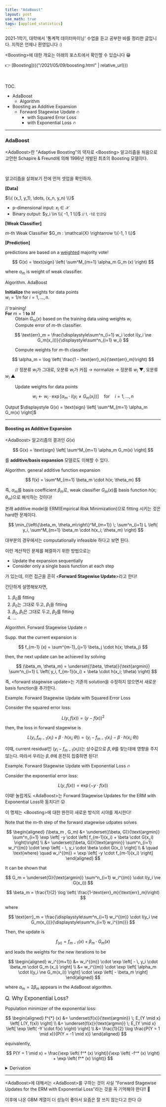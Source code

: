```yaml
---
title: "AdaBoost"
layout: post
use_math: true
tags: [applied_statistics]
---
```



2021-1학기, 대학에서 '통계적 데이터마이닝' 수업을 듣고 공부한 바를 정리한 글입니다. 지적은 언제나 환영입니다 :)

\<Boosting\>에 대한 개요는 아래의 포스트에서 확인할 수 있습니다 😁

👉 [Boosting]({{"/2021/05/09/boosting.html" | relative_url}})

<br>

<span class="statement-title">TOC.</span><br>

- AdaBoost
  - Algorithm
- Boosting as Additive Expansion
  - Forward Stagewise Update 🔥
    - with Squared Error Loss
    - with Exponential Loss 🔥

<hr/>

### AdaBoost

\<AdaBoost\>란 "Adaptive Boosting"의 약자로 \<Boosting\> 알고리즘을 처음으로 고안한 Schapire & Freund에 의해 1996년 개발된 최초의 Boosting 모델이다.

<br/>

알고리즘을 살펴보기 전에 먼저 셋업을 확인하자.

<div class="light-margin" markdown="1">

**[Data]**

$\\{ (x_1, y_1), \dots, (x_n, y_n) \\}$

- p-dimensional input: $x_i \in \mathcal{X}$
- Binary output: $y_i \in \\{ -1, 1 \\}$ <small>// 1, -1로 인코딩</small>

</div>

<div class="light-margin" markdown="1">

**[Weak Classifier]**

$m$-th Weak Classifier $G_m : \mathcal{X} \rightarrow \\{-1, 1 \\}$

</div>

<div class="light-margin" markdown="1">

**[Prediction]**

predictions are based on a <u>weighted</u> majority vote!

$$
G(x) = \text{sign} \left( \sum^M_{m=1} \alpha_m G_m (x) \right)
$$

where $\alpha_m$ is weight of weak classifier.

</div>

<div class="math-statement" markdown="1">

<span class="statement-title">Algorithm.</span> AdaBoost<br>

**Initialize** the weights for data points<br/>
$w_i = 1 / n$ for $i=1, \dots, n$.

<span color="grey">// training!</span><br/>
**For** $m=1$ **to** $M$<br/>
&emsp;&emsp; Obtain $G_m(x)$ based on the training data using weights $w_i$<br/>
&emsp;&emsp; Compute error of $m$-th classifier.

$$
\text{err}_m = \frac{\displaystyle\sum^n_{i=1} w_i \cdot I(y_i \ne G_m(x_i))}{\displaystyle\sum^n_{i=1} w_i}
$$

&emsp;&emsp; Compute weights for $m$-th classifier

$$
\alpha_m = \log \left( \frac{1 - \text{err}_m}{\text{err}_m}\right)
$$

&emsp;&emsp; // 정분류 $w_i$가 그대로, 오분류 $w_i$가 커짐 → normalize → 정분류 $w_i$ ▼, 오분류 $w_i$ ▲

&emsp;&emsp; Update weights for data points

$$
w_i \leftarrow w_i \cdot \exp \left[ \alpha_m \cdot I(y_i \ne G_m(x_i)) \right] \quad \text{for} \quad i=1, \dots, n
$$

Output $\displaystyle G(x) = \text{sign} \left[ \sum^M_{m=1} \alpha_m G_m(x) \right]$

</div>

<hr/>

#### Boosting as Additive Expansion

\<AdaBoost\> 알고리즘의 결과인 $G(x)$

$$
G(x) = \text{sign} \left[ \sum^M_{m=1} \alpha_m G_m(x) \right]
$$

를 **additive/basis expansion** 모델로도 이해할 수 있다.

<div class="statement" markdown="1">

<span class="statement-title">Algorithm.</span> general additive function expansion<br>

$$
f(x) = \sum^M_{m=1} \beta_m \cdot h(x; \theta_m)
$$

</div>

즉, $\alpha_m$를 basis coefficient $\beta_m$로, weak classifier $G_m(x)$를 basis function $h(x; \theta_m)$으로 해석하는 것이다!

본래 additive model을 ERM(Empirical Risk Minimization)으로 fitting 시키는 것은 hard한 문제이다.

$$
\min_{\left\{\beta_m, \theta_m\right\}^M_{m=1}} \; \sum^n_{i=1} L \left( y_i, \sum^M_{m=1} \beta_m \cdot h(x_i; \theta_m) \right)
$$

대부분의 경우에서는 computationally infeasible 하다고 보면 된다.

이런 계산적인 문제를 해결하기 위한 방법으로는

- Update the expansion sequentially
- Consider only a single basis function at each step

가 있는데, 이런 접근을 흔히 \<**Forward Stagewise Update**\>라고 한다!

간단하게 설명해보자면,

1. $\beta_0$를 fitting
2. $\beta_0$는 그대로 두고, $\beta_1$을 fitting
3. $\beta_0, \beta_1$은 그대로 두고, $\beta_2$를 fitting
4. ...

<div class="math-statement" markdown="1">

<span class="statement-title">Algorithm.</span> Forward Stagewise Update 🔥<br>

Supp. that the current expansion is

$$
f_{m-1} (x) = \sum^{m-1}_{j=1} \beta_j \cdot h(x; \theta_j)
$$

then, the next update can be achieved by solving

$$
(\beta_m, \theta_m) = \underset{(\beta, \theta)}{\text{argmin}} \sum^n_{i=1} L \left( y_i, f_{m-1}(x_i) + \beta \cdot h(x_i; \theta) \right)
$$

즉, \<forward stagewise update\>는 기존의 solution을 수정하지 않으면서 새로운 basis function을 추가한다.

</div>

<div class="math-statement" markdown="1">

<span class="statement-title">Example.</span> Forward Stagewise Update with Squared Error Loss<br>

Consider the squared error loss:

$$
L(y, f(x)) = (y - f(x))^2
$$

then, the loss in forward stagewise is

$$
L(y_i, f_{m-1} (x_i) + \beta \cdot h(x_i; \theta)) = \left( y_i -  f_{m-1} (x_i) - \beta \cdot h(x_i; \theta) \right)
$$

이때, current residual인 $(y_i - f_{m-1}(x_i))$는 상수값으로 $\beta, \theta$를 찾는데에 영향을 주지 않는다. 따라서 우리는 $\beta, \theta$에 온전히 집중하면 된다!

</div>

<div class="math-statement" markdown="1">

<span class="statement-title">Example.</span> Forward Stagewise Update with Exponential Loss 🔥<br>

Consider the exponential error loss:

$$
L(y, f(x)) = \exp (-y \cdot f(x))
$$

<div class="light-margin" markdown="1">

이때! 놀랍게도 \<AdaBoost\>는 <span class="half_HL">Forward Stagewise Updates for the ERM with Exponential Loss</span>와 동치다!! 😲

이 명제는 \<Boosting\>에 대한 완전히 새로운 방식의 시야를 제시한다!

</div>

Note that the $m$-th step of the forward stagewise udpates solves

$$
\begin{aligned}
(\beta_m , G_m)
&= \underset{(\beta, G)}{\text{argmin}} \sum^n_{i=1} \exp \left[ -y \cdot \left( f_{m-1}(x_i) + \beta \cdot G(x_i) \right)\right] \\
&= \underset{(\beta, G)}{\text{argmin}} \sum^n_{i=1} w_i^{(m)} \cdot \exp \left[ - \, y_i \cdot \beta  \cdot G(x_i) \right] \\
& \quad \text{where} \quad w_i^{(m)} = \exp \left[ -y \cdot f_{m-1}(x_i) \right]
\end{aligned}
$$

It can be shown that

$$
G_m = \underset{G}{\text{argmin}} \sum^n_{i=1} w_i^{(m)} \cdot I(y_i \ne G(x_i))
$$

$$
\beta_m = \frac{1}{2} \log \left( \frac{1-\text{err}_m}{\text{err}_m}\right)
$$

where

$$
\text{err}_m = \frac{\displaystyle\sum^n_{i=1} w_i^{(m)} \cdot I(y_i \ne G_m(x_i))}{\displaystyle\sum^n_{i=1} w_i^{(m)}}
$$

Then, the update is

$$
f_(x) = f_{m-1}(x) + \beta_m \cdot G_m (x)
$$

and leads the weights for the new iterations to be

$$
\begin{aligned}
w_i^{(m+1)}
&= w_i^{(m)} \cdot \exp \left[ - \, y_i \cdot \beta_m \cdot G_m (x_i) \right] \\
&= w_i^{(m)} \cdot \exp \left[ \alpha_m \cdot I(y_i \ne G_m(x_i)) \right] \cdot \exp \left[ - \beta_m \right] 
\end{aligned}
$$

where $\alpha_m = 2 \beta_m$ appears in the AdaBoost algorithm.

</div>

<div class="statement" markdown="1">

<big>Q. Why Exponential Loss?</big>

Population minimizer of the exponential loss:

$$
\begin{aligned}
f^{*} (x) 
&= \underset{f(x)}{\text{argmin}} \; E_{Y \mid x} \left[ L(Y, f(x)) \right] \\
&= \underset{f(x)}{\text{argmin}} \; E_{Y \mid x} \left[ \exp \left( -Y \cdot f(x) \right) \right] \\
&= \frac{1}{2} \log \frac{P(Y = 1 \mid x)}{P(Y = -1 \mid x)}
\end{aligned}
$$

equivalently,

$$
P(Y = 1 \mid x) = \frac{\exp \left( f^* (x) \right)}{\exp \left( -f^* (x) \right) + \exp \left( f^* (x) \right)}
$$

<details class="math-statement" markdown="1">

<summary>Derivation</summary>

It is true that $P(Y=1 \mid x) = 1 - P(Y=-1 \mid x)$.

$$
\begin{aligned}
f^*(x) 
&= \frac{1}{2} \log \frac{P(Y = 1 \mid x)}{P(Y = -1 \mid x)} \\
\exp \left( 2 \cdot f^* (x) \right) 
&= \frac{P(Y = 1 \mid x)}{P(Y = -1 \mid x)} \\
&= \frac{P(Y = 1 \mid x)}{1 - P(Y=1 \mid x)} \\
\exp \left( 2 \cdot f^* (x) \right) \cdot (1 - P(Y = 1 \mid x))
&= P(Y = 1 \mid x) \\
\exp \left( 2 \cdot f^* (x) \right)
&= P(Y = 1 \mid x) + \exp \left( 2 \cdot f^* (x) \right) \cdot P(Y = 1 \mid x) \\
&= P(Y = 1 \mid x) \cdot \left( 1 - \exp \left( 2 \cdot f^* (x) \right) \right) \\
\frac{\exp \left( 2 \cdot f^* (x) \right)}{1 - \exp \left( 2 \cdot f^* (x) \right)}
&= P(Y = 1 \mid x) \\
\frac{\exp \left( f^* (x) \right)}{\exp \left( -f^* (x) \right) + \exp \left( f^* (x) \right)}
&=
\end{aligned}
$$

$\blacksquare$

</details>




</div>


<hr/>

\<AdaBoost\>에 대해서는 <span class="half_HL">\<AdaBoost\>를 구하는 것이 사실 "Forward Stagewise Updates for the ERM with Exponential Loss"라는 것</span>을 꼭 기억해야 한다!! 😤

이후에 나온 GBM 계열이 더 성능이 좋아서 요즘은 잘 쓰지 않는다고 한다 😥